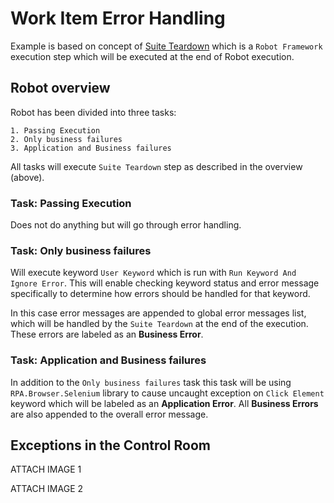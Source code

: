 # Work Item Error Handling

Example is based on concept of [Suite Teardown](https://robotframework.org/robotframework/latest/RobotFrameworkUserGuide.html#suite-setup-and-teardown) which is a ``Robot Framework`` execution step which will be executed at the end of Robot execution.

## Robot overview

Robot has been divided into three tasks:

    1. Passing Execution
    2. Only business failures
    3. Application and Business failures

All tasks will execute `Suite Teardown` step as described in the overview (above).

### Task: Passing Execution

Does not do anything but will go through error handling.

### Task: Only business failures

Will execute keyword ``User Keyword`` which is run with ``Run Keyword And Ignore Error``.
This will enable checking keyword status and error message specifically to determine how
errors should be handled for that keyword.

In this case error messages are appended to global error messages list, which will be
handled by the ``Suite Teardown`` at the end of the execution. These errors are labeled
as an **Business Error**.

### Task: Application and Business failures

In addition to the ``Only business failures`` task this task will be using ``RPA.Browser.Selenium``
library to cause uncaught exception on ``Click Element`` keyword which will be labeled as an
**Application Error**. All **Business Errors** are also appended to the overall error message.

## Exceptions in the Control Room

ATTACH IMAGE 1

ATTACH IMAGE 2
